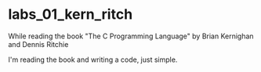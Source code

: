 # labs_01_kern_ritch
While reading the book "The C Programming Language" by Brian Kernighan and Dennis Ritchie

I'm reading the book and writing a code, just simple.
